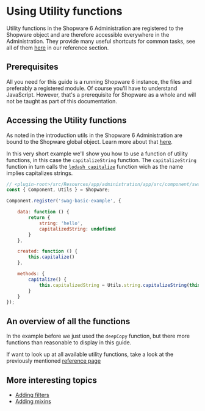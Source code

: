# Using Utility functions

Utility functions in the Shopware 6 Administration are registered to the Shopware object and are therefore accessible everywhere in the Administration. They provide many useful shortcuts for common tasks, see all of them [here](../../../../resources/references/core-reference/administration-reference/utils.md) in our reference section.

## Prerequisites

All you need for this guide is a running Shopware 6 instance, the files and preferably a registered module. Of course you'll have to understand JavaScript. However, that's a prerequisite for Shopware as a whole and will not be taught as part of this documentation.

## Accessing the Utility functions

As noted in the introduction utils in the Shopware 6 Administration are bound to the Shopware global object. Learn more about that [here](the-shopware-object.md).

In this very short example we'll show you how to use a function of utility functions, in this case the `capitalizeString` function. The `capitalizeString` function in turn calls the [`lodash capitalize`](https://lodash.com/docs/4.17.15#capitalize) function wich as the name implies capitalizes strings.

```javascript
// <plugin-root>/src/Resources/app/administration/app/src/component/swag-basic-example/index.js
const { Component, Utils } = Shopware;

Component.register('swag-basic-example', {

    data: function () {
        return {
            string: 'hello',
            capitalizedString: undefined
        }
    },

    created: function () {
        this.capitalize()
    },

    methods: {
        capitalize() {
            this.capitalizedString = Utils.string.capitalizeString(this.string);
        }
    }
});
```

## An overview of all the functions

In the example before we just used the `deepCopy` function, but there more functions than reasonable to display in this guide.

If want to look up at all available utility functions, take a look at the previously mentioned [reference page](../../../../resources/references/core-reference/administration-reference/utils.md)

## More interesting topics

* [Adding filters](add-filter.md)
* [Adding mixins](add-mixins.md)
